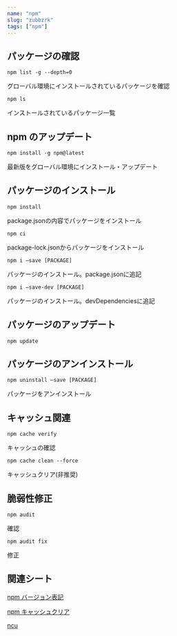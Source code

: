 ```yaml
---
name: "npm"
slug: "zubbzrk"
tags: ["npm"]
---
```



## パッケージの確認

```
npm list -g --depth=0
```

グローバル環境にインストールされているパッケージを確認

```
npm ls
```

インストールされているパッケージ一覧


## npm のアップデート

```
npm install -g npm@latest
```

最新版をグローバル環境にインストール・アップデート


## パッケージのインストール

```
npm install
```

package.jsonの内容でパッケージをインストール

```
npm ci
```

package-lock.jsonからパッケージをインストール

```
npm i —save [PACKAGE]
```

パッケージのインストール。package.jsonに追記

```
npm i —save-dev [PACKAGE]
```

パッケージのインストール。devDependenciesに追記


## パッケージのアップデート

```
npm update
```


## パッケージのアンインストール

```
npm uninstall —save [PACKAGE]
```

パッケージをアンインストール


## キャッシュ関連

```
npm cache verify
```

キャッシュの確認

```
npm cache clean --force
```

キャッシュクリア(非推奨)


## 脆弱性修正

```
npm audit
```

確認

```
npm audit fix
```

修正


## 関連シート

[npm バージョン表記](https://hackersheet.com/lbbxcpx/sheets/qkpebrd)

[npm キャッシュクリア](https://hackersheet.com/lbbxcpx/sheets/xbnfttt)

[ncu](https://hackersheet.com/lbbxcpx/sheets/stcecoq)

